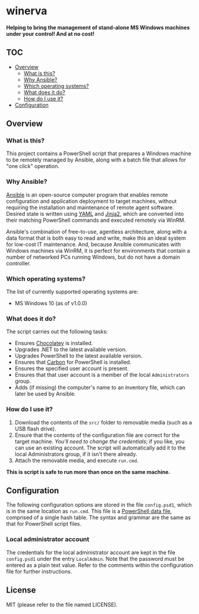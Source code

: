 # winerva


**Helping to bring the management of stand-alone MS Windows machines under your control! And at no cost!**


## TOC

* [Overview](#overview)
    * [What is this?](#what-is-this)
    * [Why Ansible?](#why-ansible)
    * [Which operating systems?](#which-operating-systems)
    * [What does it do?](#what-does-it-do)
    * [How do I use it?](#how-do-i-use-it)
* [Configuration](#configuration)


## Overview

### What is this?

This project contains a PowerShell script that prepares a Windows machine to be remotely managed by Ansible, along with a batch file that allows for "one click" operation.


### Why Ansible?

[Ansible](https://www.ansible.com/overview/it-automation) is an open-source computer program that enables remote configuration and application deployment to target machines, without requiring the installation and maintenance of remote agent software. Desired state is written using [YAML](https://en.wikipedia.org/wiki/YAML) and [Jinja2](http://jinja.pocoo.org), which are converted into their matching PowerShell commands and executed remotely via WinRM.

Ansible's combination of free-to-use, agentless architecture, along with a data format that is both easy to read and write, make this an ideal system for low-cost IT maintenance. And, because Ansible communicates with Windows machines via WinRM, it is perfect for environments that contain a number of networked PCs running Windows, but do not have a domain controller.


### Which operating systems?

The list of currently supported operating systems are:

* MS Windows 10 (as of v1.0.0)


### What does it do?

The script carries out the following tasks:

* Ensures [Chocolatey](https://chocolatey.org) is installed.
* Upgrades .NET to the latest available version.
* Upgrades PowerShell to the latest available version.
* Ensures that [Carbon](https://get-carbon.org) for PowerShell is installed.
* Ensures the specified user account is present.
* Ensures that that user account is a member of the local `Administrators` group.
* Adds (if missing) the computer's name to an inventory file, which can later be used by Ansible.


### How do I use it?

1. Download the contents of the `src/` folder to removable media (such as a USB flash drive).
2. Ensure that the contents of the configuration file are correct for the target machine. _You'll need to change the credentials_; if you like, you can use an existing account. The script will automatically add it to the local Administrators group, if it isn't there already.
3. Attach the removable media, and execute `run.cmd`.

**This is script is safe to run more than once on the same machine.**


## Configuration

The following configuration options are stored in the file `config.psd1`, which is in the same location as `run.cmd`. This file is a [PowerShell data file](http://www.dexterposh.com/2017/06/powershell-psd1-files-for-env-config-data.html), comprised of a single hash table. The syntax and grammar are the same as that for PowerShell script files.


### Local administrator account

The credentials for the local administrator account are kept in the file `config.psd1` under the entry `LocalAdmin`. Note that the password must be entered as a plain text value. Refer to the comments within the configuration file for further instructions.


## License

MIT (please refer to the file named LICENSE).
